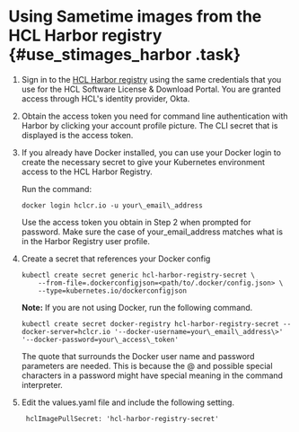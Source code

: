 # Using Sametime images from the HCL Harbor registry {#use_stimages_harbor .task}

1.  Sign in to the [HCL Harbor registry](https://hclcr.io/) using the same credentials that you use for the HCL Software License & Download Portal. You are granted access through HCL's identity provider, Okta.

2.  Obtain the access token you need for command line authentication with Harbor by clicking your account profile picture. The CLI secret that is displayed is the access token.

3.  If you already have Docker installed, you can use your Docker login to create the necessary secret to give your Kubernetes environment access to the HCL Harbor Registry.

    Run the command:

    ``` {#codeblock_fvn_2fm_pzb}
    docker login hclcr.io -u your\_email\_address
    ```

    Use the access token you obtain in Step 2 when prompted for password. Make sure the case of your\_email\_address matches what is in the Harbor Registry user profile.

4.  Create a secret that references your Docker config

    ``` {#codeblock_gvn_2fm_pzb}
    kubectl create secret generic hcl-harbor-registry-secret \
        --from-file=.dockerconfigjson=<path/to/.docker/config.json> \
        --type=kubernetes.io/dockerconfigjson
    ```

    **Note:** If you are not using Docker, run the following command.

    ``` {#codeblock_ivn_2fm_pzb}
    kubectl create secret docker-registry hcl-harbor-registry-secret --docker-server=hclcr.io '--docker-username=your\_email\_address\>' '--docker-password=your\_access\_token'
    ```

    The quote that surrounds the Docker user name and password parameters are needed. This is because the @ and possible special characters in a password might have special meaning in the command interpreter.

5.  Edit the values.yaml file and include the following setting.

    ``` {#codeblock_jvn_2fm_pzb}
     hclImagePullSecret: 'hcl-harbor-registry-secret'
    
    ```


